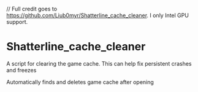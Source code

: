 // Full credit goes to https://github.com/Liub0myr/Shatterline_cache_cleaner. I only Intel GPU support.

# Shatterline_cache_cleaner
A script for clearing the game cache. This can help fix persistent crashes and freezes

Automatically finds and deletes game cache after opening
